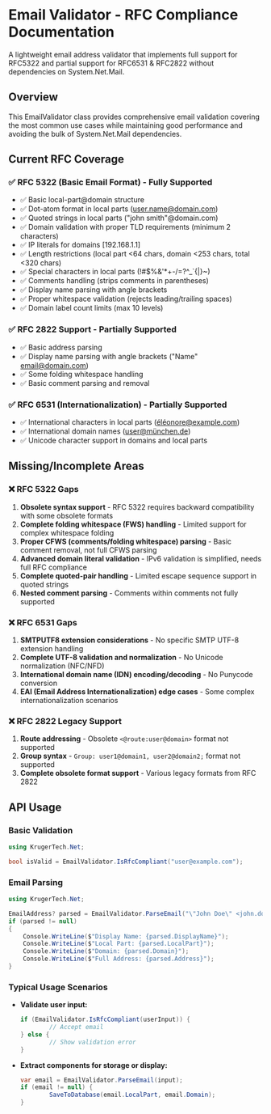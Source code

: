 # Email Validator - RFC Compliance Documentation

A lightweight email address validator that implements full support for RFC5322 and partial support for RFC6531 & RFC2822 without dependencies on System.Net.Mail.

## Overview

This EmailValidator class provides comprehensive email validation covering the most common use cases while maintaining good performance and avoiding the bulk of System.Net.Mail dependencies.

## Current RFC Coverage

### ✅ RFC 5322 (Basic Email Format) - **Fully Supported**
- ✅ Basic local-part@domain structure
- ✅ Dot-atom format in local parts (user.name@domain.com)
- ✅ Quoted strings in local parts ("john smith"@domain.com)
- ✅ Domain validation with proper TLD requirements (minimum 2 characters)
- ✅ IP literals for domains [192.168.1.1]
- ✅ Length restrictions (local part <64 chars, domain <253 chars, total <320 chars)
- ✅ Special characters in local parts (!#$%&'*+-/=?^_`{|}~)
- ✅ Comments handling (strips comments in parentheses)
- ✅ Display name parsing with angle brackets
- ✅ Proper whitespace validation (rejects leading/trailing spaces)
- ✅ Domain label count limits (max 10 levels)

### ✅ RFC 2822 Support - **Partially Supported**
- ✅ Basic address parsing
- ✅ Display name parsing with angle brackets ("Name" <email@domain.com>)
- ✅ Some folding whitespace handling
- ✅ Basic comment parsing and removal

### ✅ RFC 6531 (Internationalization) - **Partially Supported**
- ✅ International characters in local parts (éléonore@example.com)
- ✅ International domain names (user@münchen.de)
- ✅ Unicode character support in domains and local parts

## Missing/Incomplete Areas

### ❌ RFC 5322 Gaps
1. **Obsolete syntax support** - RFC 5322 requires backward compatibility with some obsolete formats
2. **Complete folding whitespace (FWS) handling** - Limited support for complex whitespace folding
3. **Proper CFWS (comments/folding whitespace) parsing** - Basic comment removal, not full CFWS parsing
4. **Advanced domain literal validation** - IPv6 validation is simplified, needs full RFC compliance
5. **Complete quoted-pair handling** - Limited escape sequence support in quoted strings
6. **Nested comment parsing** - Comments within comments not fully supported

### ❌ RFC 6531 Gaps
1. **SMTPUTF8 extension considerations** - No specific SMTP UTF-8 extension handling
2. **Complete UTF-8 validation and normalization** - No Unicode normalization (NFC/NFD)
3. **International domain name (IDN) encoding/decoding** - No Punycode conversion
4. **EAI (Email Address Internationalization) edge cases** - Some complex internationalization scenarios

### ❌ RFC 2822 Legacy Support
1. **Route addressing** - Obsolete `<@route:user@domain>` format not supported
2. **Group syntax** - `Group: user1@domain1, user2@domain2;` format not supported
3. **Complete obsolete format support** - Various legacy formats from RFC 2822

## API Usage

### Basic Validation
```csharp
using KrugerTech.Net;

bool isValid = EmailValidator.IsRfcCompliant("user@example.com");
```

### Email Parsing
```csharp
using KrugerTech.Net;

EmailAddress? parsed = EmailValidator.ParseEmail("\"John Doe\" <john.doe@example.com>");
if (parsed != null)
{
    Console.WriteLine($"Display Name: {parsed.DisplayName}");
    Console.WriteLine($"Local Part: {parsed.LocalPart}");
    Console.WriteLine($"Domain: {parsed.Domain}");
    Console.WriteLine($"Full Address: {parsed.Address}");
}
```

### Typical Usage Scenarios

- **Validate user input:**
    ```csharp
    if (EmailValidator.IsRfcCompliant(userInput)) {
            // Accept email
    } else {
            // Show validation error
    }
    ```

- **Extract components for storage or display:**
    ```csharp
    var email = EmailValidator.ParseEmail(input);
    if (email != null) {
            SaveToDatabase(email.LocalPart, email.Domain);
    }
    ```
